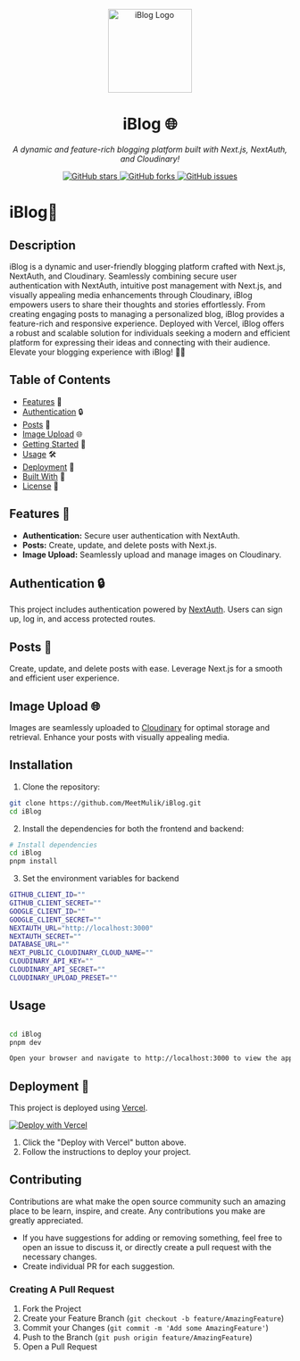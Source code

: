 <p align="center">
  <img src="https://www.pngitem.com/pimgs/m/197-1971055_blogger-logo-icons-no-attribution-white-blog-icon.png" width="150px" alt="iBlog Logo">
</p>

<h1 align="center">iBlog 🌐</h1>

<p align="center">
  <em>A dynamic and feature-rich blogging platform built with Next.js, NextAuth, and Cloudinary!</em>
</p>

<p align="center">
  <a href="https://github.com/MeetMulik/iBlog/stargazers">
    <img src="https://img.shields.io/github/stars/your-username/iblog.svg" alt="GitHub stars">
  </a>
  <a href="https://github.com/MeetMulik/iBlog/network">
    <img src="https://img.shields.io/github/forks/your-username/iblog.svg" alt="GitHub forks">
  </a>
  <a href="https://github.com/MeetMulik/iBlog/issues">
    <img src="https://img.shields.io/github/issues/your-username/iblog.svg" alt="GitHub issues">
  </a>
</p>


# iBlog🚀

## Description

iBlog is a dynamic and user-friendly blogging platform crafted with Next.js, NextAuth, and Cloudinary. Seamlessly combining secure user authentication with NextAuth, intuitive post management with Next.js, and visually appealing media enhancements through Cloudinary, iBlog empowers users to share their thoughts and stories effortlessly. From creating engaging posts to managing a personalized blog, iBlog provides a feature-rich and responsive experience. Deployed with Vercel, iBlog offers a robust and scalable solution for individuals seeking a modern and efficient platform for expressing their ideas and connecting with their audience. Elevate your blogging experience with iBlog! 🚀📝

## Table of Contents

- [Features](#features) 🌟
- [Authentication](#authentication) 🔒
- [Posts](#posts) 📝
- [Image Upload](#image-upload) 🌐
- [Getting Started](#getting-started) 🏁
- [Usage](#usage) 🛠️
- [Deployment](#deployment) 🚀
- [Built With](#built-with) 🔧
- [License](#license) 📜

## Features 🌟

- **Authentication:** Secure user authentication with NextAuth.
- **Posts:** Create, update, and delete posts with Next.js.
- **Image Upload:** Seamlessly upload and manage images on Cloudinary.

## Authentication 🔒

This project includes authentication powered by [NextAuth](https://next-auth.js.org/). Users can sign up, log in, and access protected routes.

## Posts 📝

Create, update, and delete posts with ease. Leverage Next.js for a smooth and efficient user experience.

## Image Upload 🌐

Images are seamlessly uploaded to [Cloudinary](https://cloudinary.com/) for optimal storage and retrieval. Enhance your posts with visually appealing media.


## Installation

1. Clone the repository:

```bash
git clone https://github.com/MeetMulik/iBlog.git
cd iBlog
```

2. Install the dependencies for both the frontend and backend:

```bash
# Install dependencies
cd iBlog
pnpm install

```

3. Set the environment variables for backend

```bash
GITHUB_CLIENT_ID=""
GITHUB_CLIENT_SECRET=""
GOOGLE_CLIENT_ID=""
GOOGLE_CLIENT_SECRET=""
NEXTAUTH_URL="http://localhost:3000"
NEXTAUTH_SECRET=""
DATABASE_URL=""
NEXT_PUBLIC_CLOUDINARY_CLOUD_NAME=""
CLOUDINARY_API_KEY=""
CLOUDINARY_API_SECRET=""
CLOUDINARY_UPLOAD_PRESET=""
```

## Usage

```bash

cd iBlog
pnpm dev

Open your browser and navigate to http://localhost:3000 to view the application.

```
## Deployment 🚀

This project is deployed using [Vercel](https://vercel.com/). 

[![Deploy with Vercel](https://vercel.com/button)](https://vercel.com/new)

1. Click the "Deploy with Vercel" button above.
2. Follow the instructions to deploy your project.

## Contributing

Contributions are what make the open source community such an amazing place to be learn, inspire, and create. Any contributions you make are greatly appreciated.

- If you have suggestions for adding or removing something, feel free to open an issue to discuss it, or directly create a pull request with the necessary changes.
- Create individual PR for each suggestion.

### Creating A Pull Request

1. Fork the Project
2. Create your Feature Branch (`git checkout -b feature/AmazingFeature`)
3. Commit your Changes (`git commit -m 'Add some AmazingFeature'`)
4. Push to the Branch (`git push origin feature/AmazingFeature`)
5. Open a Pull Request

